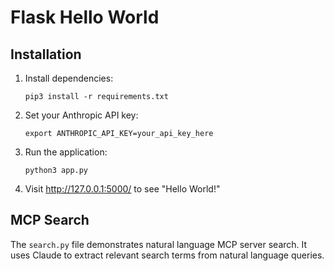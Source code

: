 # Flask Hello World

## Installation

1. Install dependencies:
   ```
   pip3 install -r requirements.txt
   ```

2. Set your Anthropic API key:
   ```
   export ANTHROPIC_API_KEY=your_api_key_here
   ```

3. Run the application:
   ```
   python3 app.py
   ```

4. Visit http://127.0.0.1:5000/ to see "Hello World!"

## MCP Search

The `search.py` file demonstrates natural language MCP server search. It uses Claude to extract relevant search terms from natural language queries.